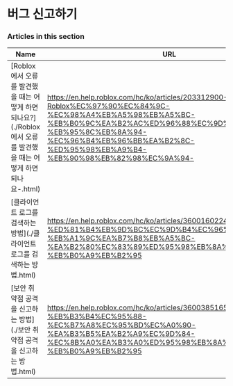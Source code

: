 # 버그 신고하기  
### Articles in this section
Name|URL
-|-
[Roblox에서 오류를 발견했을 때는 어떻게 하면 되나요?](./Roblox에서 오류를 발견했을 때는 어떻게 하면 되나요-.html) |https://en.help.roblox.com/hc/ko/articles/203312900-Roblox%EC%97%90%EC%84%9C-%EC%98%A4%EB%A5%98%EB%A5%BC-%EB%B0%9C%EA%B2%AC%ED%96%88%EC%9D%84-%EB%95%8C%EB%8A%94-%EC%96%B4%EB%96%BB%EA%B2%8C-%ED%95%98%EB%A9%B4-%EB%90%98%EB%82%98%EC%9A%94-
[클라이언트 로그를 검색하는 방법](./클라이언트 로그를 검색하는 방법.html) |https://en.help.roblox.com/hc/ko/articles/360016022492-%ED%81%B4%EB%9D%BC%EC%9D%B4%EC%96%B8%ED%8A%B8-%EB%A1%9C%EA%B7%B8%EB%A5%BC-%EA%B2%80%EC%83%89%ED%95%98%EB%8A%94-%EB%B0%A9%EB%B2%95
[보안 취약점 공격을 신고하는 방법](./보안 취약점 공격을 신고하는 방법.html) |https://en.help.roblox.com/hc/ko/articles/360038516512-%EB%B3%B4%EC%95%88-%EC%B7%A8%EC%95%BD%EC%A0%90-%EA%B3%B5%EA%B2%A9%EC%9D%84-%EC%8B%A0%EA%B3%A0%ED%95%98%EB%8A%94-%EB%B0%A9%EB%B2%95